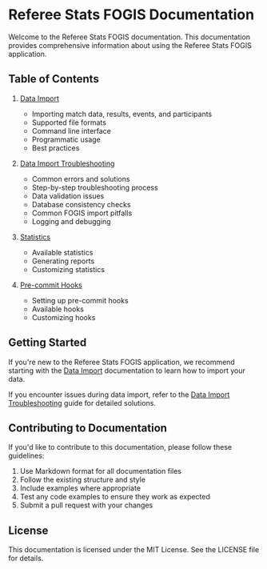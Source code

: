 # Referee Stats FOGIS Documentation

Welcome to the Referee Stats FOGIS documentation. This documentation provides comprehensive information about using the Referee Stats FOGIS application.

## Table of Contents

1. [Data Import](data_import.md)
   - Importing match data, results, events, and participants
   - Supported file formats
   - Command line interface
   - Programmatic usage
   - Best practices

2. [Data Import Troubleshooting](data_import_troubleshooting.md)
   - Common errors and solutions
   - Step-by-step troubleshooting process
   - Data validation issues
   - Database consistency checks
   - Common FOGIS import pitfalls
   - Logging and debugging

3. [Statistics](statistics.md)
   - Available statistics
   - Generating reports
   - Customizing statistics

4. [Pre-commit Hooks](pre_commit_hooks.md)
   - Setting up pre-commit hooks
   - Available hooks
   - Customizing hooks

## Getting Started

If you're new to the Referee Stats FOGIS application, we recommend starting with the [Data Import](data_import.md) documentation to learn how to import your data.

If you encounter issues during data import, refer to the [Data Import Troubleshooting](data_import_troubleshooting.md) guide for detailed solutions.

## Contributing to Documentation

If you'd like to contribute to this documentation, please follow these guidelines:

1. Use Markdown format for all documentation files
2. Follow the existing structure and style
3. Include examples where appropriate
4. Test any code examples to ensure they work as expected
5. Submit a pull request with your changes

## License

This documentation is licensed under the MIT License. See the LICENSE file for details.
